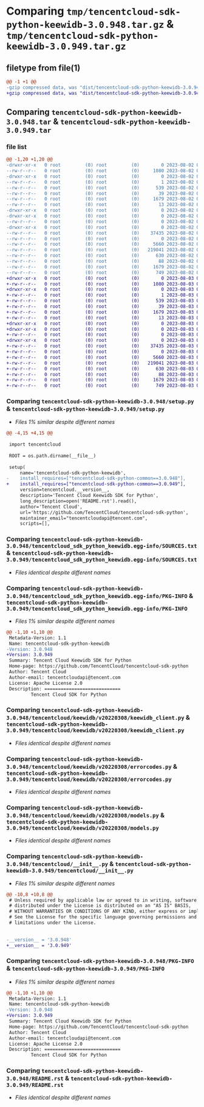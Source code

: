 # Comparing `tmp/tencentcloud-sdk-python-keewidb-3.0.948.tar.gz` & `tmp/tencentcloud-sdk-python-keewidb-3.0.949.tar.gz`

## filetype from file(1)

```diff
@@ -1 +1 @@
-gzip compressed data, was "dist/tencentcloud-sdk-python-keewidb-3.0.948.tar", last modified: Wed Aug  2 00:32:33 2023, max compression
+gzip compressed data, was "dist/tencentcloud-sdk-python-keewidb-3.0.949.tar", last modified: Thu Aug  3 00:28:38 2023, max compression
```

## Comparing `tencentcloud-sdk-python-keewidb-3.0.948.tar` & `tencentcloud-sdk-python-keewidb-3.0.949.tar`

### file list

```diff
@@ -1,20 +1,20 @@
-drwxr-xr-x   0 root         (0) root         (0)        0 2023-08-02 00:32:33.000000 tencentcloud-sdk-python-keewidb-3.0.948/
--rw-r--r--   0 root         (0) root         (0)     1080 2023-08-02 00:32:33.000000 tencentcloud-sdk-python-keewidb-3.0.948/setup.py
-drwxr-xr-x   0 root         (0) root         (0)        0 2023-08-02 00:32:33.000000 tencentcloud-sdk-python-keewidb-3.0.948/tencentcloud_sdk_python_keewidb.egg-info/
--rw-r--r--   0 root         (0) root         (0)        1 2023-08-02 00:32:33.000000 tencentcloud-sdk-python-keewidb-3.0.948/tencentcloud_sdk_python_keewidb.egg-info/dependency_links.txt
--rw-r--r--   0 root         (0) root         (0)      539 2023-08-02 00:32:33.000000 tencentcloud-sdk-python-keewidb-3.0.948/tencentcloud_sdk_python_keewidb.egg-info/SOURCES.txt
--rw-r--r--   0 root         (0) root         (0)       39 2023-08-02 00:32:33.000000 tencentcloud-sdk-python-keewidb-3.0.948/tencentcloud_sdk_python_keewidb.egg-info/requires.txt
--rw-r--r--   0 root         (0) root         (0)     1679 2023-08-02 00:32:33.000000 tencentcloud-sdk-python-keewidb-3.0.948/tencentcloud_sdk_python_keewidb.egg-info/PKG-INFO
--rw-r--r--   0 root         (0) root         (0)       13 2023-08-02 00:32:33.000000 tencentcloud-sdk-python-keewidb-3.0.948/tencentcloud_sdk_python_keewidb.egg-info/top_level.txt
-drwxr-xr-x   0 root         (0) root         (0)        0 2023-08-02 00:32:33.000000 tencentcloud-sdk-python-keewidb-3.0.948/tencentcloud/
-drwxr-xr-x   0 root         (0) root         (0)        0 2023-08-02 00:32:33.000000 tencentcloud-sdk-python-keewidb-3.0.948/tencentcloud/keewidb/
--rw-r--r--   0 root         (0) root         (0)        0 2023-08-02 00:32:33.000000 tencentcloud-sdk-python-keewidb-3.0.948/tencentcloud/keewidb/__init__.py
-drwxr-xr-x   0 root         (0) root         (0)        0 2023-08-02 00:32:33.000000 tencentcloud-sdk-python-keewidb-3.0.948/tencentcloud/keewidb/v20220308/
--rw-r--r--   0 root         (0) root         (0)    37435 2023-08-02 00:32:33.000000 tencentcloud-sdk-python-keewidb-3.0.948/tencentcloud/keewidb/v20220308/keewidb_client.py
--rw-r--r--   0 root         (0) root         (0)        0 2023-08-02 00:32:33.000000 tencentcloud-sdk-python-keewidb-3.0.948/tencentcloud/keewidb/v20220308/__init__.py
--rw-r--r--   0 root         (0) root         (0)     5660 2023-08-02 00:32:33.000000 tencentcloud-sdk-python-keewidb-3.0.948/tencentcloud/keewidb/v20220308/errorcodes.py
--rw-r--r--   0 root         (0) root         (0)   219041 2023-08-02 00:32:33.000000 tencentcloud-sdk-python-keewidb-3.0.948/tencentcloud/keewidb/v20220308/models.py
--rw-r--r--   0 root         (0) root         (0)      630 2023-08-02 00:32:33.000000 tencentcloud-sdk-python-keewidb-3.0.948/tencentcloud/__init__.py
--rw-r--r--   0 root         (0) root         (0)       88 2023-08-02 00:32:33.000000 tencentcloud-sdk-python-keewidb-3.0.948/setup.cfg
--rw-r--r--   0 root         (0) root         (0)     1679 2023-08-02 00:32:33.000000 tencentcloud-sdk-python-keewidb-3.0.948/PKG-INFO
--rw-r--r--   0 root         (0) root         (0)      749 2023-08-02 00:32:33.000000 tencentcloud-sdk-python-keewidb-3.0.948/README.rst
+drwxr-xr-x   0 root         (0) root         (0)        0 2023-08-03 00:28:38.000000 tencentcloud-sdk-python-keewidb-3.0.949/
+-rw-r--r--   0 root         (0) root         (0)     1080 2023-08-03 00:28:37.000000 tencentcloud-sdk-python-keewidb-3.0.949/setup.py
+drwxr-xr-x   0 root         (0) root         (0)        0 2023-08-03 00:28:38.000000 tencentcloud-sdk-python-keewidb-3.0.949/tencentcloud_sdk_python_keewidb.egg-info/
+-rw-r--r--   0 root         (0) root         (0)        1 2023-08-03 00:28:38.000000 tencentcloud-sdk-python-keewidb-3.0.949/tencentcloud_sdk_python_keewidb.egg-info/dependency_links.txt
+-rw-r--r--   0 root         (0) root         (0)      539 2023-08-03 00:28:38.000000 tencentcloud-sdk-python-keewidb-3.0.949/tencentcloud_sdk_python_keewidb.egg-info/SOURCES.txt
+-rw-r--r--   0 root         (0) root         (0)       39 2023-08-03 00:28:38.000000 tencentcloud-sdk-python-keewidb-3.0.949/tencentcloud_sdk_python_keewidb.egg-info/requires.txt
+-rw-r--r--   0 root         (0) root         (0)     1679 2023-08-03 00:28:38.000000 tencentcloud-sdk-python-keewidb-3.0.949/tencentcloud_sdk_python_keewidb.egg-info/PKG-INFO
+-rw-r--r--   0 root         (0) root         (0)       13 2023-08-03 00:28:38.000000 tencentcloud-sdk-python-keewidb-3.0.949/tencentcloud_sdk_python_keewidb.egg-info/top_level.txt
+drwxr-xr-x   0 root         (0) root         (0)        0 2023-08-03 00:28:38.000000 tencentcloud-sdk-python-keewidb-3.0.949/tencentcloud/
+drwxr-xr-x   0 root         (0) root         (0)        0 2023-08-03 00:28:38.000000 tencentcloud-sdk-python-keewidb-3.0.949/tencentcloud/keewidb/
+-rw-r--r--   0 root         (0) root         (0)        0 2023-08-03 00:28:37.000000 tencentcloud-sdk-python-keewidb-3.0.949/tencentcloud/keewidb/__init__.py
+drwxr-xr-x   0 root         (0) root         (0)        0 2023-08-03 00:28:38.000000 tencentcloud-sdk-python-keewidb-3.0.949/tencentcloud/keewidb/v20220308/
+-rw-r--r--   0 root         (0) root         (0)    37435 2023-08-03 00:28:37.000000 tencentcloud-sdk-python-keewidb-3.0.949/tencentcloud/keewidb/v20220308/keewidb_client.py
+-rw-r--r--   0 root         (0) root         (0)        0 2023-08-03 00:28:37.000000 tencentcloud-sdk-python-keewidb-3.0.949/tencentcloud/keewidb/v20220308/__init__.py
+-rw-r--r--   0 root         (0) root         (0)     5660 2023-08-03 00:28:37.000000 tencentcloud-sdk-python-keewidb-3.0.949/tencentcloud/keewidb/v20220308/errorcodes.py
+-rw-r--r--   0 root         (0) root         (0)   219041 2023-08-03 00:28:37.000000 tencentcloud-sdk-python-keewidb-3.0.949/tencentcloud/keewidb/v20220308/models.py
+-rw-r--r--   0 root         (0) root         (0)      630 2023-08-03 00:28:37.000000 tencentcloud-sdk-python-keewidb-3.0.949/tencentcloud/__init__.py
+-rw-r--r--   0 root         (0) root         (0)       88 2023-08-03 00:28:38.000000 tencentcloud-sdk-python-keewidb-3.0.949/setup.cfg
+-rw-r--r--   0 root         (0) root         (0)     1679 2023-08-03 00:28:38.000000 tencentcloud-sdk-python-keewidb-3.0.949/PKG-INFO
+-rw-r--r--   0 root         (0) root         (0)      749 2023-08-03 00:28:37.000000 tencentcloud-sdk-python-keewidb-3.0.949/README.rst
```

### Comparing `tencentcloud-sdk-python-keewidb-3.0.948/setup.py` & `tencentcloud-sdk-python-keewidb-3.0.949/setup.py`

 * *Files 1% similar despite different names*

```diff
@@ -4,15 +4,15 @@
 
 import tencentcloud
 
 ROOT = os.path.dirname(__file__)
 
 setup(
     name='tencentcloud-sdk-python-keewidb',
-    install_requires=["tencentcloud-sdk-python-common==3.0.948"],
+    install_requires=["tencentcloud-sdk-python-common==3.0.949"],
     version=tencentcloud.__version__,
     description='Tencent Cloud Keewidb SDK for Python',
     long_description=open('README.rst').read(),
     author='Tencent Cloud',
     url='https://github.com/TencentCloud/tencentcloud-sdk-python',
     maintainer_email="tencentcloudapi@tencent.com",
     scripts=[],
```

### Comparing `tencentcloud-sdk-python-keewidb-3.0.948/tencentcloud_sdk_python_keewidb.egg-info/SOURCES.txt` & `tencentcloud-sdk-python-keewidb-3.0.949/tencentcloud_sdk_python_keewidb.egg-info/SOURCES.txt`

 * *Files identical despite different names*

### Comparing `tencentcloud-sdk-python-keewidb-3.0.948/tencentcloud_sdk_python_keewidb.egg-info/PKG-INFO` & `tencentcloud-sdk-python-keewidb-3.0.949/tencentcloud_sdk_python_keewidb.egg-info/PKG-INFO`

 * *Files 1% similar despite different names*

```diff
@@ -1,10 +1,10 @@
 Metadata-Version: 1.1
 Name: tencentcloud-sdk-python-keewidb
-Version: 3.0.948
+Version: 3.0.949
 Summary: Tencent Cloud Keewidb SDK for Python
 Home-page: https://github.com/TencentCloud/tencentcloud-sdk-python
 Author: Tencent Cloud
 Author-email: tencentcloudapi@tencent.com
 License: Apache License 2.0
 Description: ============================
         Tencent Cloud SDK for Python
```

### Comparing `tencentcloud-sdk-python-keewidb-3.0.948/tencentcloud/keewidb/v20220308/keewidb_client.py` & `tencentcloud-sdk-python-keewidb-3.0.949/tencentcloud/keewidb/v20220308/keewidb_client.py`

 * *Files identical despite different names*

### Comparing `tencentcloud-sdk-python-keewidb-3.0.948/tencentcloud/keewidb/v20220308/errorcodes.py` & `tencentcloud-sdk-python-keewidb-3.0.949/tencentcloud/keewidb/v20220308/errorcodes.py`

 * *Files identical despite different names*

### Comparing `tencentcloud-sdk-python-keewidb-3.0.948/tencentcloud/keewidb/v20220308/models.py` & `tencentcloud-sdk-python-keewidb-3.0.949/tencentcloud/keewidb/v20220308/models.py`

 * *Files identical despite different names*

### Comparing `tencentcloud-sdk-python-keewidb-3.0.948/tencentcloud/__init__.py` & `tencentcloud-sdk-python-keewidb-3.0.949/tencentcloud/__init__.py`

 * *Files 1% similar despite different names*

```diff
@@ -10,8 +10,8 @@
 # Unless required by applicable law or agreed to in writing, software
 # distributed under the License is distributed on an "AS IS" BASIS,
 # WITHOUT WARRANTIES OR CONDITIONS OF ANY KIND, either express or implied.
 # See the License for the specific language governing permissions and
 # limitations under the License.
 
 
-__version__ = '3.0.948'
+__version__ = '3.0.949'
```

### Comparing `tencentcloud-sdk-python-keewidb-3.0.948/PKG-INFO` & `tencentcloud-sdk-python-keewidb-3.0.949/PKG-INFO`

 * *Files 1% similar despite different names*

```diff
@@ -1,10 +1,10 @@
 Metadata-Version: 1.1
 Name: tencentcloud-sdk-python-keewidb
-Version: 3.0.948
+Version: 3.0.949
 Summary: Tencent Cloud Keewidb SDK for Python
 Home-page: https://github.com/TencentCloud/tencentcloud-sdk-python
 Author: Tencent Cloud
 Author-email: tencentcloudapi@tencent.com
 License: Apache License 2.0
 Description: ============================
         Tencent Cloud SDK for Python
```

### Comparing `tencentcloud-sdk-python-keewidb-3.0.948/README.rst` & `tencentcloud-sdk-python-keewidb-3.0.949/README.rst`

 * *Files identical despite different names*

